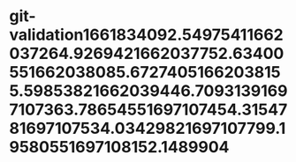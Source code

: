 # git-validation1661834092.54975411662037264.9269421662037752.63400551662038085.67274051662038155.59853821662039446.70931391697107363.78654551697107454.3154781697107534.03429821697107799.19580551697108152.1489904